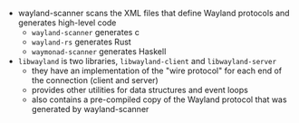 * wayland-scanner scans the XML files that define Wayland protocols and generates high-level code 
    * `wayland-scanner` generates c
    * `wayland-rs` generates Rust
    * `waymonad-scanner` generates Haskell
* `libwayland` is two libraries, `libwayland-client` and `libwayland-server`
    * they have an implementation of the "wire protocol" for each end of the connection (client and server)
    * provides other utilities for data structures and event loops
    * also contains a pre-compiled copy of the Wayland protocol that was generated by wayland-scanner

